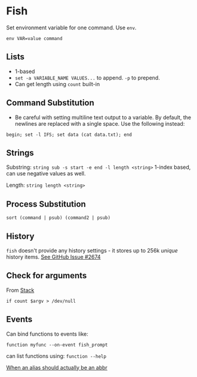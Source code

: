 # Fish

Set environment variable for one command. Use `env`.

```fish
env VAR=value command
```

## Lists

- 1-based
- `set -a VARIABLE_NAME VALUES...` to append. `-p` to prepend.
- Can get length using `count` built-in

## Command Substitution

- Be careful with setting multiline text output to a variable. By
  default, the newlines are replaced with a single space. Use the
  following instead:

```
begin; set -l IFS; set data (cat data.txt); end
```

## Strings

Substring: `string sub -s start -e end -l length <string>`
1-index based, can use negative values as well.

Length: `string length <string>`

## Process Substitution

```fish
sort (command | psub) (command2 | psub)
```

## History

`fish` doesn't provide any history settings - it stores up to 256k
*unique* history items. [See GitHub Issue #2674](https://github.com/fish-shell/fish-shell/issues/2674)

## Check for arguments

From [Stack](https://stackoverflow.com/a/29643375/5932184)

```fish
if count $argv > /dev/null
```

## Events

Can bind functions to events like:

```fish
function myfunc --on-event fish_prompt
```

can list functions using: `function --help`

[When an alias should actually be an abbr](https://www.sean.sh/log/when-an-alias-should-actually-be-an-abbr/)

